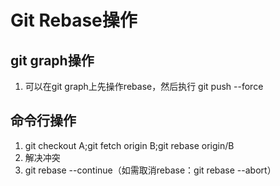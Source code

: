 # Git Rebase操作
## git graph操作
1. 可以在git graph上先操作rebase，然后执行
    git push --force

## 命令行操作
1. git checkout A;git fetch origin B;git rebase origin/B
2. 解决冲突
3. git rebase --continue（如需取消rebase：git rebase --abort）